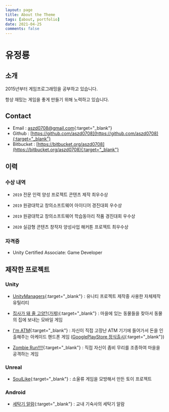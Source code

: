 ```yaml
---
layout: page
title: About the Theme
tags: [about, portfolio]
date: 2021-04-25
comments: false
---
```

    
# 유정룡

## 소개

2015년부터 게임프로그래밍을 공부하고 있습니다.

항상 재밌는 게임을 좋게 만들기 위해 노력하고 있습니다.

## Contact
- Email : [aszd0708@gmail.com](aszd0708@gmail.com){:target="_blank"}
- Github : [https://github.com/aszd0708](https://github.com/aszd0708){:target="_blank"}
- Bitbucket : [https://bitbucket.org/aszd0708](https://bitbucket.org/aszd0708){:target="_blank"}

## 이력

### 수상 내역

- `2019` 전문 인력 양성 프로젝트 콘텐츠 제작 최우수상

- `2019` 원광대학교 창의소프트웨어 아이디어 경진대회 우수상

- `2019` 원광대학교 창의소프트웨어 학습동아리 작품 경진대회 우수상

- `2020` 실감형 콘텐츠 창작자 양성사업 해커톤 프로젝트 최우수상

### 자격증

- Unity Certified Associate: Game Developer

## 제작한 프로젝트

### Unity

- [UnityManagers](https://github.com/aszd0708/UnityGameManagers){:target="_blank"} : 유니티 프로젝트 제작중 사용한 자체제작 유틸리티

- [집사가 돼 줄 고양?(가제)](https://bitbucket.org/aszd0708/meow-_versionup/src/master/){:target="_blank"} : 마을에 있는 동물들을 찾아서 동물의 집에 보내는 모바일 게임

- [I'm ATM](https://bitbucket.org/aszd0708/imatm/src/master/){:target="_blank"} : 자신이 직접 고장난 ATM 기기에 들어가서 돈을 인출해주는 아케이드 핸드폰 게임 ([GooglePlayStore 정식출시](https://play.google.com/store/apps/details?id=com.MatZip.ImATM){:target="_blank"})

- [Zombie Run!!!!](https://bitbucket.org/aszd0708/zombie-run/src/master/){:target="_blank"} : 직접 자신이 좀비 무리를 조종하여 마을을 공격하는 게임

### Unreal

- [SoulLike](https://github.com/aszd0708/SoulLike){:target="_blank"} : 소울류 게임을 모방해서 만든 토이 프로젝트

### Android

- [세탁기 알람](https://github.com/aszd0708/CoolTime){:target="_blank"} : 교내 기숙사의 세탁기 알람